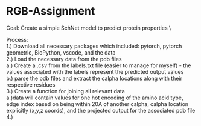 # RGB-Assignment
Goal: Create a simple SchNet model to predict protein properties \

Process: \
1.) Download all necessary packages which included: pytorch, pytorch geometric, BioPython, vscode, and the data \
2.) Load the necessary data from the pdb files \
  a.) Create a .csv from the labels.txt file (easier to manage for myself) - the values associated with the labels represent the predicted output values \
    b.) parse the pdb files and extract the calpha locations along with their respective residues \
 3.) Create a function for joining all relevant data \
   a.)data will contain values for one hot encoding of the amino acid type, edge index based on being within 20A of another calpha, calpha location explicitly (x,y,z coords), and the projected output for the associated pdb file \
 4.) 
